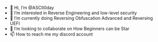 - 👋 Hi, I’m @ASCII0day
- 👀 I’m interested in Reverse Engineering and low-level security
- 🌱 I’m currently doing Reversing Obfuscation Advanced and Reversing UEFI 
- 💞️ I’m looking to collaborate on How Beginners can be Star 
- 📫 How to reach me my discord account 
